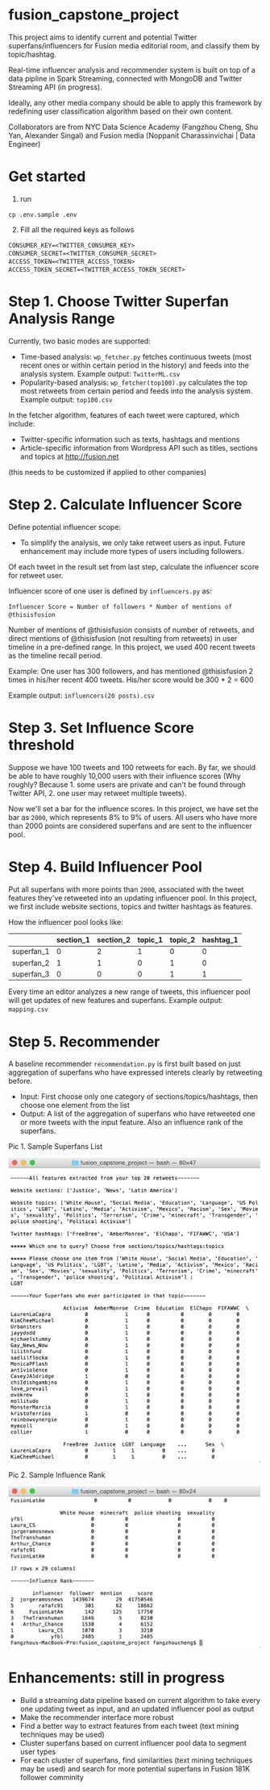 # fusion_capstone_project

This project aims to identify current and potential Twitter superfans/influencers for Fusion media editorial room, and classify them by topic/hashtag.

Real-time influencer analysis and recommender system is built on top of a data pipline in Spark Streaming, connected with MongoDB and Twitter Streaming API (in progress).

Ideally, any other media company should be able to apply this framework by redefining user classification algorithm based on their own content.

Collaborators are from NYC Data Science Academy (Fangzhou Cheng, Shu Yan, Alexander Singal) and Fusion media (Noppanit Charassinvichai | Data Engineer)


# Get started

1. run

```
cp .env.sample .env
```

2. Fill all the required keys as follows

```
CONSUMER_KEY=<TWITTER_CONSUMER_KEY>
CONSUMER_SECRET=<TWITTER_CONSUMER_SECRET>
ACCESS_TOKEN=<TWITTER_ACCESS_TOKEN>
ACCESS_TOKEN_SECRET=<TWITTER_ACCESS_TOKEN_SECRET>
```

# Step 1. Choose Twitter Superfan Analysis Range

Currently, two basic modes are supported:

* Time-based analysis: `wp_fetcher.py` fetches continuous tweets (most recent ones or within certain period in the history) and feeds into the analysis system. Example output: `TwitterML.csv`
* Popularity-based analysis: `wp_fetcher(top100).py` calculates the top most retweets from certain period and feeds into the analysis system.
Example output: `top100.csv`

In the fetcher algorithm, features of each tweet were captured, which include: 

* Twitter-specific information such as texts, hashtags and mentions
* Article-specific information from Wordpress API such as titles, sections and topics at <http://fusion.net>

(this needs to be customized if applied to other companies)



# Step 2. Calculate Influencer Score

Define potential influencer scope:

* To simplify the analysis, we only take retweet users as input. Future enhancement may include more types of users including followers.

Of each tweet in the result set from last step, calculate the influencer score for retweet user.

Influencer score of one user is defined by `influencers.py` as:

```
Influencer Score = Number of followers * Number of mentions of @thisisfusion
```
Number of mentions of @thisisfusion consists of number of retweets, and direct mentions of @thisisfusion (not resulting from retweets) in user timeline in a pre-defined range. In this project, we used 400 recent tweets as the timeline recall period.

Example: One user has 300 followers, and has mentioned @thisisfusion 2 times in his/her recent 400 tweets. His/her score would be 300 * 2 = 600

Example output: `influencers(20 posts).csv`

# Step 3. Set Influence Score threshold

Suppose we have 100 tweets and 100 retweets for each. By far, we should be able to have roughly 10,000 users with their influence scores (Why roughly? Because 1. some users are private and can't be found through Twitter API, 2. one user may retweet multiple tweets).

Now we'll set a bar for the influence scores. In this project, we have set the bar as `2000`, which represents 8% to 9% of users. All users who have more than 2000 points are considered superfans and are sent to the influencer pool.

# Step 4. Build Influencer Pool

Put all superfans with more points than `2000`, associated with the tweet features they've retweeted into an updating influencer pool. In this project, we first include website sections, topics and twitter hashtags as features.

How the influencer pool looks like:

|  | section_1 | section_2 | topic_1 | topic_2 | hashtag_1 |
| ------------ | ------------- | ------------ |------------ |------------ |------------ |
| superfan_1 | 0  | 2 | 1 | 0 | 0 |
| superfan_2 | 1  | 1 | 0 | 1 | 0 |
| superfan_3 | 0  | 0 | 0 | 1 | 1 |

Every time an editor analyzes a new range of tweets, this influencer pool will get updates of new features and superfans.
Example output: `mapping.csv`

# Step 5. Recommender

A baseline recommender `recommendation.py` is first built based on just aggregation of superfans who have expressed interets clearly by retweeting before.

* Input: First choose only one category of sections/topics/hashtags, then choose one element from the list
* Output: A list of the aggregation of superfans who have retweeted one or more tweets with the input feature. Also an influence rank of the superfans.

Pic 1. Sample Superfans List

<img src="/images/query.jpg" alt="alt text" width="500">

Pic 2. Sample Influence Rank

<img src="/images/rank.jpg" alt="alt text" width="500">



# Enhancements: still in progress

* Build a streaming data pipeline based on current algorithm to take every one updating tweet as input, and an updated influencer pool as output
* Make the recommender interface more robust
* Find a better way to extract features from each tweet (text mining techniques may be used)
* Cluster superfans based on current influencer pool data to segment user types
* For each cluster of superfans, find similarities (text mining techniques may be used) and search for more potential superfans in Fusion 181K follower comminity






